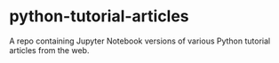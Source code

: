 # python-tutorial-articles
A repo containing Jupyter Notebook versions of various Python tutorial articles from the web.
